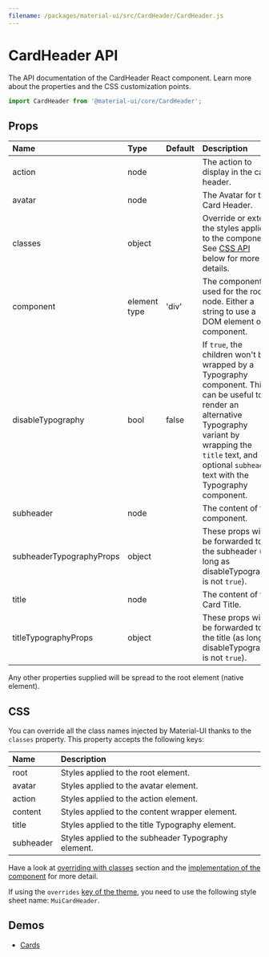 ```yaml
---
filename: /packages/material-ui/src/CardHeader/CardHeader.js
---
```


<!--- This documentation is automatically generated, do not try to edit it. -->

# CardHeader API

<p class="description">The API documentation of the CardHeader React component. Learn more about the properties and the CSS customization points.</p>

```js
import CardHeader from '@material-ui/core/CardHeader';
```



## Props

| Name | Type | Default | Description |
|:-----|:-----|:--------|:------------|
| <span class="prop-name">action</span> | <span class="prop-type">node</span> |   | The action to display in the card header. |
| <span class="prop-name">avatar</span> | <span class="prop-type">node</span> |   | The Avatar for the Card Header. |
| <span class="prop-name">classes</span> | <span class="prop-type">object</span> |   | Override or extend the styles applied to the component. See [CSS API](#css) below for more details. |
| <span class="prop-name">component</span> | <span class="prop-type">element type</span> | <span class="prop-default">'div'</span> | The component used for the root node. Either a string to use a DOM element or a component. |
| <span class="prop-name">disableTypography</span> | <span class="prop-type">bool</span> | <span class="prop-default">false</span> | If `true`, the children won't be wrapped by a Typography component. This can be useful to render an alternative Typography variant by wrapping the `title` text, and optional `subheader` text with the Typography component. |
| <span class="prop-name">subheader</span> | <span class="prop-type">node</span> |   | The content of the component. |
| <span class="prop-name">subheaderTypographyProps</span> | <span class="prop-type">object</span> |   | These props will be forwarded to the subheader (as long as disableTypography is not `true`). |
| <span class="prop-name">title</span> | <span class="prop-type">node</span> |   | The content of the Card Title. |
| <span class="prop-name">titleTypographyProps</span> | <span class="prop-type">object</span> |   | These props will be forwarded to the title (as long as disableTypography is not `true`). |

Any other properties supplied will be spread to the root element (native element).

## CSS

You can override all the class names injected by Material-UI thanks to the `classes` property.
This property accepts the following keys:


| Name | Description |
|:-----|:------------|
| <span class="prop-name">root</span> | Styles applied to the root element.
| <span class="prop-name">avatar</span> | Styles applied to the avatar element.
| <span class="prop-name">action</span> | Styles applied to the action element.
| <span class="prop-name">content</span> | Styles applied to the content wrapper element.
| <span class="prop-name">title</span> | Styles applied to the title Typography element.
| <span class="prop-name">subheader</span> | Styles applied to the subheader Typography element.

Have a look at [overriding with classes](/customization/overrides/#overriding-with-classes) section
and the [implementation of the component](https://github.com/mui-org/material-ui/blob/master/packages/material-ui/src/CardHeader/CardHeader.js)
for more detail.

If using the `overrides` [key of the theme](/customization/themes/#css),
you need to use the following style sheet name: `MuiCardHeader`.

## Demos

- [Cards](/demos/cards/)

